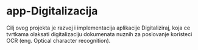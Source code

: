 # app-Digitalizacija
Cilj ovog projekta je razvoj i implementacija aplikacije Digitaliziraj, koja ce tvrtkama olaksati digitalizaciju dokumenata nuznih za poslovanje koristeci OCR (eng. Optical character recognition). 

